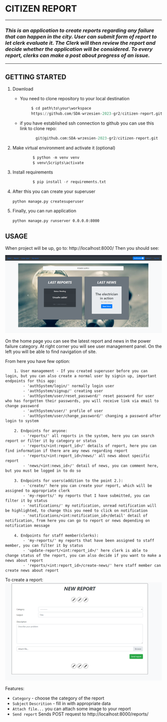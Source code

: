 # **CITIZEN** **REPORT**
****

### *This is an application to create reports regarding any failure that can happen in the city. User can submit form of report to let clerk evaluate it. The Clerk will then review the report and decide whether the application will be considered. To every report, clerks can make a post about progress of an issue.* ###

****

## **GETTING** **STARTED**

1. Download
   * You need to clone repository to your local destination
       ~~~python
            $ cd path\to\your\workspace
            https://github.com/SDA-wrzesien-2023-gr2/citizen-report.git

   * if you have established ssh connection to github you can use this link to clone repo:
       ~~~python
              git@github.com:SDA-wrzesien-2023-gr2/citizen-report.git
   
2. Make virtual environment and activate it (optional) 
    ~~~python
             $ python -m venv venv
             $ venv\Scripts\activate   
3. Install requirements
    ~~~python
             $ pip install -r requirements.txt
4. After this you can create your superuser

    `python manage.py createsuperuser`

5. Finally, you can run application

    `python manage.py runserver 0.0.0.0:8000`

## **USAGE**

When project will be up, go to: http://localhost:8000/ Then you should see:

![img.png](img/img.png)

On the home page you can see the latest report and news in the power failure category. At right corner you will see user management panel. On the left you will be able to find navigation of site.

From here you have few option:

        1. User management - If you created superuser before you can login, but you can also create a normal user by signin up, important endpoints for this app:
            - 'authSystem/login/' normally login user
            - 'authSystem/signup/' creating user
            - 'authSystem/user/reset_password/' reset password for user who has forgotten their passwords, you will receive link via email to change password
            - 'authSystem/user/' profile of user
            - 'authSystem/user/change_password/' changing a password after login to system

        2. Endpoints for anyone:
            - 'reports/' all reports in the system, here you can search report or filter it by category or status
            - 'reports/<int:report_id>/' details of report, here you can find information if there are any news regarding report
            - 'reports/<int:report_id>/news/' all news about specific report
            - 'news/<int:news_id>/' detail of news, you can comment here, but you must be logged in to do so

        3. Endpoints for users(addition to the point 2.):
            - 'create/' here you can create your report, which will be assigned to appropriate clerk
            - 'my-reports/' my reports that I have submitted, you can filter it by status
            - 'notifications/' my notification, unread notification will be highlighted, to change this you need to click on notification
            - 'notifications/<int:notification_id>/detail' detail of notification, from here you can go to report or news depending on notification message
        
        4. Endpoints for staff member(clerks):
            - 'my-reports/' my reports that have been assigned to staff member, you can filter it by status
            - 'update-report/<int:report_id>/' here clerk is able to change status of the report, you can also decide if you want to make a news about report
            - 'reports/<int:report_id>/create-news/' here staff member can create news about report


To create a report:
![img.png](img/img2.png)
            
Features:
   * `Category` - choose the category of the report
   * `Subject` `Descrition` - fill in with appropriate data
   * `Attach file...` you can attach some image to your report
   * `Send report` Sends POST request to http://localhost:8000/reports/
